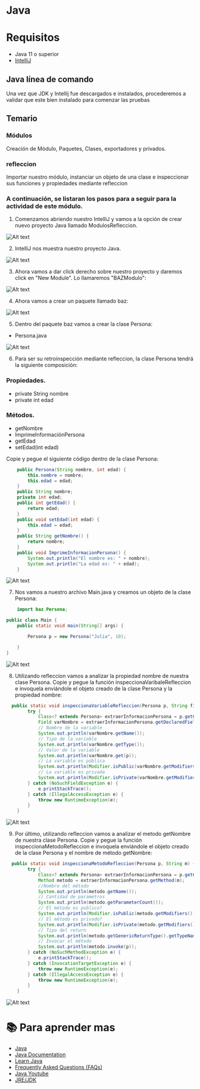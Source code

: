 # Java

# Requisitos

- Java 11 o superior
- [IntelliJ](https://www.jetbrains.com/idea/download)

## Java línea de comando
Una vez que JDK y Intellij fue descargados e instalados, procederemos a validar que este bien instalado para comenzar las pruebas

## Temario

### Módulos

Creación de Módulo, Paquetes, Clases, exportadores y privados.

### refleccion

Importar nuestro módulo, instanciar un objeto de una clase e inspeccionar sus funciones y propiedades mediante refleccion

### A continuación, se listaran los pasos para a seguir para la actividad de este módulo.

1. Comenzamos abriendo nuestro IntelliJ y vamos a la opción de crear nuevo proyecto Java llamado ModulosRefleccion.

![Alt text](./Images/1.CreateProject.png "Creación de Proyecto Java")

2. IntelliJ nos muestra nuestro proyecto Java.

![Alt text](./Images/2.LearningProject.png "Creación de Proyecto Java")


3. Ahora vamos a dar click derecho sobre nuestro proyecto y daremos click en "New Module". Lo llamaremos "BAZModulo":
  
![Alt text](./Images/3.BazModulo.png "Creación del Módulo")

4. Ahora vamos a crear un paquete llamado baz:

![Alt text](./Images/4.BazPaquete.png "Creación del Paquete Baz")

5. Dentro del paquete baz vamos a crear la clase Persona:

- Persona.java

![Alt text](./Images/5.ClasePersona.png "Creación de la clase Persona")

6. Para ser su retroinspección mediante refleccion, la clase Persona tendrá la siguiente composición:

### Propiedades.

- private String nombre
- private int edad

### Métodos.
 - getNombre
 - ImprimeInformaciónPersona
 - getEdad
 - setEdad(int edad)
 
 Copie y pegue el siguiente código dentro de la clase Persona:

```java
    public Persona(String nombre, int edad) {
        this.nombre = nombre;
        this.edad = edad;
    }
    public String nombre;
    private int edad;
    public int getEdad() {
        return edad;
    }
    public void setEdad(int edad) {
        this.edad = edad;
    }
    public String getNombre() {
        return nombre;
    }
    public void ImprimeInformacionPersona() {
        System.out.println("El nombre es: " + nombre);
        System.out.println("La edad es: " + edad);
    }
```
![Alt text](./Images/6.CodigoPersona.png "Código de la clase Persona")

7. Nos vamos a nuestro archivo Main.java y creamos un objeto de la clase Persona:

```java
    import baz.Persona;

public class Main {
    public static void main(String[] args) {

        Persona p = new Persona("Julia", 10);

    }
}
```
![Alt text](./Images/7.CodigoMain.png "Código de Main")


8. Utilizando refleccion vamos a analizar la propiedad nombre de nuestra clase Persona. Copie y pegue la función inspeccionaVaribaleRefleccion e invoquela enviándole el objeto creado de la clase Persona y la propiedad nombre:

```java
  public static void inspeccionaVariableRefleccion(Persona p, String field) {
        try {
            Class<? extends Persona> extraerInformacionPersona = p.getClass();
            Field varNombre = extraerInformacionPersona.getDeclaredField(field);
            // Nombre de la variable
            System.out.println(varNombre.getName());
            // Tipo de la variable
            System.out.println(varNombre.getType());
            // Valor de la variable
            System.out.println(varNombre.get(p));
            // La variable es pública
            System.out.println(Modifier.isPublic(varNombre.getModifiers()));
            // La variable es privada
            System.out.println(Modifier.isPrivate(varNombre.getModifiers()));
        } catch (NoSuchFieldException e) {
            e.printStackTrace();
        } catch (IllegalAccessException e) {
            throw new RuntimeException(e);
        }
    }
```

![Alt text](./Images/8.InspeccionandoPropiedadNombre.png "Inspeccionando Propiedad Nombre")

9. Por último, utilizando refleccion vamos a analizar el metodo getNombre de nuestra clase Persona. Copie y pegue la función inspeccionaMetodoRefleccion e invoquela enviándole el objeto creado de la clase Persona y el nombre de método getNombre:

```java
  public static void inspeccionaMetodoRefleccion(Persona p, String m) {
        try {
            Class<? extends Persona> extraerInformacionPersona = p.getClass();
            Method metodo = extraerInformacionPersona.getMethod(m);
            //Nombre del método
            System.out.println(metodo.getName());
            // Cantidad de parametros
            System.out.println(metodo.getParameterCount());
            // El método es publico?
            System.out.println(Modifier.isPublic(metodo.getModifiers()));
            // El método es privado?
            System.out.println(Modifier.isPrivate(metodo.getModifiers()));
            // Tipo del return
            System.out.println(metodo.getGenericReturnType().getTypeName());
            // Invocar el método
            System.out.println(metodo.invoke(p));
        } catch (NoSuchMethodException e) {
            e.printStackTrace();
        } catch (InvocationTargetException e) {
            throw new RuntimeException(e);
        } catch (IllegalAccessException e) {
            throw new RuntimeException(e);
        }
    }
```

![Alt text](./Images/9.inspeccionaMetodoRefleccion.png "Inspeccionando el Metodo con refleccion")



# :books: Para aprender mas
* [Java](https://dev.java)
* [Java Documentation](https://docs.oracle.com/en/java/)
* [Learn Java](https://dev.java/learn/)
* [Frequently Asked Questions (FAQs)](https://dev.java/learn/faq/)
* [Java Youtube](https://www.youtube.com/java)
* [JRE/JDK](https://www.oracle.com/java/technologies/javase-downloads.html)
